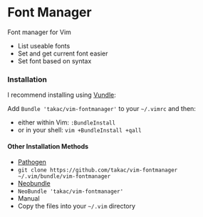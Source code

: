Font Manager
===============

Font manager for Vim

* List useable fonts
* Set and get current font easier
* Set font based on syntax

### Installation
I recommend installing using [Vundle](https://github.com/gmarik/vundle):

Add `Bundle 'takac/vim-fontmanager'` to your `~/.vimrc` and then:

* either within Vim: `:BundleInstall`
* or in your shell: `vim +BundleInstall +qall`

#### Other Installation Methods
*  [Pathogen](https://github.com/tpope/vim-pathogen)
  *  `git clone https://github.com/takac/vim-fontmanager ~/.vim/bundle/vim-fontmanager`
*  [Neobundle](https://github.com/Shougo/neobundle.vim)
  *  `NeoBundle 'takac/vim-fontmanager'`
*  Manual
  *  Copy the files into your `~/.vim` directory
